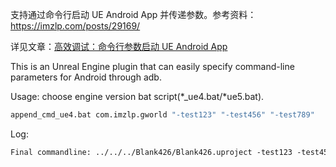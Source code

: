 
支持通过命令行启动 UE Android App 并传递参数。参考资料：https://imzlp.com/posts/29169/

详见文章：[高效调试：命令行参数启动 UE Android App](https://imzlp.com/posts/29169/)

This is an Unreal Engine plugin that can easily specify command-line parameters for Android through adb.

Usage: choose engine version bat script(\*_ue4.bat/\*ue5.bat).

```bash
append_cmd_ue4.bat com.imzlp.gworld "-test123" "-test456" "-test789"
```

Log:

```txt
Final commandline: ../../../Blank426/Blank426.uproject -test123 -test456 -test789
```

